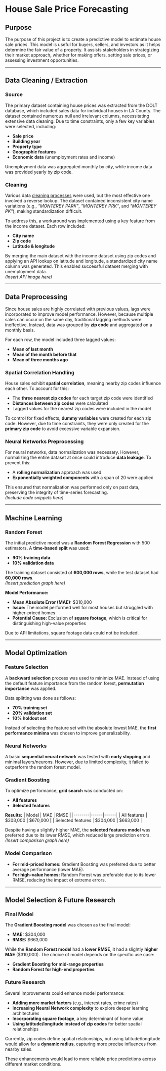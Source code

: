 # House Sale Price Forecasting

## Purpose
The purpose of this project is to create a predictive model to estimate house sale prices. This model is useful for buyers, sellers, and investors as it helps determine the fair value of a property. It assists stakeholders in strategizing their market approach, whether for making offers, setting sale prices, or assessing investment opportunities.

---

## Data Cleaning / Extraction

### Source
The primary dataset containing house prices was extracted from the DOLT database, which included sales data for individual houses in LA County. The dataset contained numerous null and irrelevant columns, necessitating extensive data cleaning. Due to time constraints, only a few key variables were selected, including:
- **Sale price**  
- **Building year**  
- **Property type**  
- **Geographic features**  
- **Economic data** (unemployment rates and income)  

Unemployment data was aggregated monthly by city, while income data was provided yearly by zip code.

### Cleaning
Various data [cleaning processes](https://github.com/evanbruno617/housing_price_forecasting/blob/main/cleaning_combination.ipynb) were used, but the most effective one involved a reverse lookup. The dataset contained inconsistent city name variations (e.g., *"MONTEREY PARK"*, *"MONTEREY PRK"*, and *"MONTEREY PK"*), making standardization difficult.  

To address this, a workaround was implemented using a key feature from the income dataset. Each row included:
- **City name**
- **Zip code**
- **Latitude & longitude**  

By merging the main dataset with the income dataset using zip codes and applying an API lookup on latitude and longitude, a standardized city name column was generated. This enabled successful dataset merging with unemployment data.  
*(Insert API image here)*  

---

## Data Preprocessing

Since house sales are highly correlated with previous values, lags were incorporated to improve model performance. However, because multiple sales can occur on the same day, traditional lagging methods were ineffective. Instead, data was grouped by **zip code** and aggregated on a monthly basis.

For each row, the model included three lagged values:  
- **Mean of last month**  
- **Mean of the month before that**  
- **Mean of three months ago**  

### Spatial Correlation Handling
House sales exhibit **spatial correlation**, meaning nearby zip codes influence each other. To account for this:
- The **three nearest zip codes** for each target zip code were identified  
- **Distances between zip codes** were calculated  
- Lagged values for the nearest zip codes were included in the model  

To control for fixed effects, **dummy variables** were created for each zip code. However, due to time constraints, they were only created for the **primary zip code** to avoid excessive variable expansion.

### Neural Networks Preprocessing
For neural networks, data normalization was necessary. However, normalizing the entire dataset at once could introduce **data leakage**. To prevent this:
- A **rolling normalization** approach was used  
- **Exponentially weighted components** with a span of 20 were applied  

This ensured that normalization was performed only on past data, preserving the integrity of time-series forecasting.  
*(Include code snippets here)*  

---

## Machine Learning

### Random Forest
The initial predictive model was a **Random Forest Regression** with 500 estimators. A **time-based split** was used:
- **90% training data**
- **10% validation data**  

The training dataset consisted of **600,000 rows**, while the test dataset had **60,000 rows**.  
*(Insert prediction graph here)*  

**Model Performance:**
- **Mean Absolute Error (MAE):** $310,000  
- **Issue:** The model performed well for most houses but struggled with higher-priced homes  
- **Potential Cause:** Exclusion of **square footage**, which is critical for distinguishing high-value properties  

Due to API limitations, square footage data could not be included.

---

## Model Optimization

### Feature Selection
A **backward selection** process was used to minimize MAE. Instead of using the default feature importance from the random forest, **permutation importance** was applied.

Data splitting was done as follows:
- **70% training set**
- **20% validation set**
- **10% holdout set**  

Instead of selecting the feature set with the absolute lowest MAE, the **first performance minima** was chosen to improve generalizability.

### Neural Networks
A basic **sequential neural network** was tested with **early stopping** and minimal layers/neurons. However, due to limited complexity, it failed to outperform the random forest model.

### Gradient Boosting
To optimize performance, **grid search** was conducted on:
- **All features**
- **Selected features**  

**Results:**
| Model | MAE | RMSE |
|--------|------|------|
| All features | $303,000 | $670,000 |
| Selected features | $304,000 | $663,000 |

Despite having a slightly higher MAE, the **selected features model** was preferred due to its lower RMSE, which reduced large prediction errors.  
*(Insert comparison graph here)*  

### Model Comparison
- **For mid-priced homes:** Gradient Boosting was preferred due to better average performance (lower MAE).  
- **For high-value homes:** Random Forest was preferable due to its lower RMSE, reducing the impact of extreme errors.  

---

## Model Selection & Future Research

### Final Model
The **Gradient Boosting model** was chosen as the final model:  
- **MAE:** $304,000  
- **RMSE:** $663,000  

While the **Random Forest model** had a **lower RMSE**, it had a slightly **higher MAE** ($310,000). The choice of model depends on the specific use case:
- **Gradient Boosting for mid-range properties**
- **Random Forest for high-end properties**  

### Future Research
Several improvements could enhance model performance:
- **Adding more market factors** (e.g., interest rates, crime rates)  
- **Increasing Neural Network complexity** to explore deeper learning architectures  
- **Incorporating square footage**, a key determinant of home value  
- **Using latitude/longitude instead of zip codes** for better spatial relationships  

Currently, zip codes define spatial relationships, but using latitude/longitude would allow for a **dynamic radius**, capturing more precise influences from nearby sales.  

These enhancements would lead to more reliable price predictions across different market conditions.
